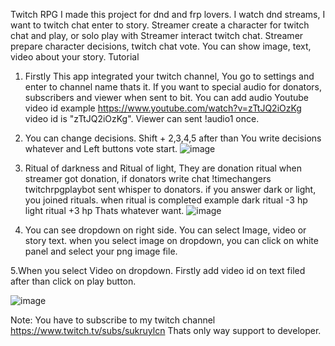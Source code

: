 Twitch RPG
I made this project for dnd and frp lovers. I watch dnd streams, I want to twitch chat enter to story. Streamer create a character for twitch chat and play, or solo play with Streamer interact twitch chat. Streamer prepare character decisions, twitch chat vote.
 You can show image, text, video about your story.
Tutorial
1. Firstly This app integrated your twitch channel, You go to settings and enter to channel name thats it. If you want to special audio for donators, subscribers and viewer when sent to bit. You can add audio Youtube video id example https://www.youtube.com/watch?v=zTtJQ2iOzKg video id is "zTtJQ2iOzKg". Viewer can sent !audio1 once.

2. You can change decisions. Shift + 2,3,4,5 after than You write decisions whatever and Left buttons vote start.
![image](https://lh3.googleusercontent.com/5nWAdaJhD_u3lHsrydLt2OGsfB9BdvkexdkZg2aVcZ28sLHntZd-HS7Rca4GXKFQtqrBkwKW-r76iK3azi0-yqC6dveal_L991FAWLxpAujy6TrIjzgg0ZKTrqGHqp0vUfj61tY3uqPfqw6P6dZwMJNlKjjTUcXavMpbs7k6MRhMEuf00LSWKHIvYGwK9w6Xfq4LizYzZoIwrNZ6ZA8pApxIK_YePBEtzSe4HpRRESJsMIv7ovyNRgILYjRUcZN7-4lqaFFGQGS4dfIEdumuGSSiruBncxhhbrG_zwFQXmwBig4MS7j2GhrWMahs6X9QYPWAD_i_kjGuEYULb4RyRphfybzAL9MautQfyY2WMSnRK2aSuFysY8K7dFWwyD57ILgOPPmauKBB3Nd9khbgzSbzIdW55JbA_ZZMwrfDqZSybUEthuTbveQLdksYMQAiF6Tk5xq3KXuYPvmtRGPtU8xzxTpGQuYV_XQ8vPW-sIPwNC8JhPS7kyFbsjFAbY7gSNP3iygI2s4N1QxvRvMdG71S1C_41XKt4JGCp72IOlFS9rHQA3MkrXzkHJqIl-cNfjUg0Bmk6V3dkkuM3iCPhf6WONkq6dLew3YDYgbFITHNozciSHeektYOtoyCEDX_XbCwVIDL-scGNvLWtQMmSlfbyMc77k6IwzERVlV46lMzDbWS2uSY7IlN3HUB9TqOSLiPzd1TLQYufQOZNMO82wYM=w1440-h834-no)
3. Ritual of darkness and Ritual of light, They are donation ritual when streamer got donation, if donators write chat !timechangers twitchrpgplaybot sent whisper to donators. if you answer dark or light, you joined rituals. when ritual is completed example dark ritual -3 hp light ritual +3 hp Thats whatever want.
![image](https://lh3.googleusercontent.com/sU2i-ePsteIqJCR9FSs6nDwoB4KGTKS7h5DIOoy5SebzslwpvZwuhwztsPx8Gz0hAeEpmmcj2tUFEc_9CuFZ7e0NXiZRq4hrmhMRGvEAqpOtVlxAQ0lJp7nWYhcQhoFn9qaEJWZQxcq5gtAoPILHFIE9quTc7PblyXCeHBDsorLcZ_FKfbg1EglQqtouPbtPBzduEzNk33ESpqmIye7ZqjbBVj5kTbllaf41wofPjN86b7oEayhXAMh0xmd7ayyRMtvFRDDcA0Ly7ZKJ4Pxdxs4uM1V19hE3yFvty1_JkmGQ-p0b7llV3gi6hvlZn7rxXD0dduk8XZ8OApcO2P2xRBH0eZLKWu3vnm8tEGOUKANQJe_UsVlQ439eW0WtdCZAeci6siY5Q3B-rRONby327vI3BKrIPpMjXup9zE7LHXO1IHmUTv_0q1ivGGSNHNBezuQD7IvcV2isVdr68QmZPCDNaY6C49ePgRBV4yT3BYBkwrgeKdDNyE0_f738Swh310WbGv4u1ggPN_mxEPWvAqb5V7mWjhk9VQIAsfyxGpBtjiRMG3Vo1SErezdW6JkTGmEVXFBtGKyOkxPbAEe4scq6HCXgbRHqiXahiT6kEuxle18qxCyBtJO0GNqN3zXLgM8sqZ4uiHXbuyDUSG9PlY4-Qr503JGfgSwSerOxNWw85U0aC8NzxnQFmWjY2SSICvmUJSO94gOMvonCgZhmlEBg=w310-h150-no)

4. You can see dropdown on right side. You can select Image, video or story text. when you select image on dropdown, you can click on white panel and select your png image file.

5.When you select Video on dropdown. Firstly add video id on text filed after than click on play button.

![image](https://lh3.googleusercontent.com/x0YJqG7Ye2FTxlnj-BmAkoFSyyopyOoh2dJkrCMU2dEaX8Wsbf4mriJUZ4VPEcZ81aRof6lzAvM2vFzvcxBeVryRMhEY9W4sMPHBvf34zWzTE5AUAe5l4gVSYS3krl9IyIXOkNbVXL8gRvXsOZovA59muCoRTYspYuqnkYlXIof6_iUSXtbf9PIrzcbF2rhiG7mqnydw0lv0C_JBOtV43GEP4b0iHEO1Q61tNVCuBIqgTbGBRse28ZMz7116mDbPiyiMFYHaOST1I3uXF7QCmFJJv2s25qhOzlCxzcUD1HF7G5qenrn78pLFZesBiIDnnuVuDvcmNGdQYdWF-hbgSG6QunyS6OugZLL3a7ijvGTfDdpe4eJ4UXoHLgycOw4aEgad1yrJB-srDLJLGG0t9OnBT4JA0XW0_5bz9gaSOnu-eMBpjPhUPev2Bbw-PTe3b4khHdjEuzcVp8fPHr1Tk4iDxWTglajpa8o0BCtMGLoLLaAU6j9NbwlCCutyJq5ot5SnQZqIpft1co1KIpVQU7hMN54fVtCmVa0XPXKu633VCxlU3OCpYVwCF-sRoU17bNYcekMQTV584XKJxNE5i5H0cqv7eKaCFDanFg26tdOSUYFvNebtCu57LCm-CFogHoLQyCHag_5hJpiJqNhMqFU7g1TXCHR_XnkCI0hsifTI7t9cd2LFbNp7xh6ciexY3ghBcKbO0aJ7dYp9klYTKAC8=w1884-h1088-no)


Note: You have to subscribe to my twitch channel https://www.twitch.tv/subs/sukruylcn  Thats only way support to developer.

